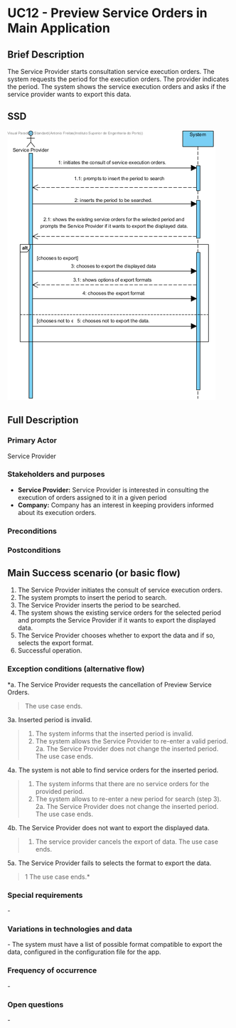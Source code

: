 # UC12 - Preview Service Orders in Main Application

## Brief Description

The Service Provider starts consultation service execution orders. The system requests the period for the execution orders. The provider indicates the period. The system shows the service execution orders and asks if the service provider wants to export this data.

## SSD
![SSD_UC12.png](SSD_UC12.png)

## Full Description

### Primary Actor

Service Provider

### Stakeholders and purposes
* **Service Provider:** Service Provider is interested in consulting the execution of orders assigned to it in a given period
* **Company:** Company has an interest in keeping providers informed about its execution orders.

### Preconditions


### Postconditions


## Main Success scenario (or basic flow)
1. The Service Provider initiates the consult of service execution orders.
2. The system prompts to insert the period to search.
3. The Service Provider inserts the period to be searched.
4. The system shows the existing service orders for the selected period and prompts the Service Provider if it wants to export the displayed data.
5. The Service Provider chooses whether to export the data and if so, selects the export format.
6. Successful operation.


### Exception conditions (alternative flow)

*a. The Service Provider requests the cancellation of Preview Service Orders.
> The use case ends.

3a. Inserted period is invalid.
> 1. The system informs that the inserted period is invalid.
> 2. The system allows the Service Provider to re-enter a valid period.
  > 2a. The Service Provider does not change the inserted period. The use case ends.

4a. The system is not able to find service orders for the inserted period.
> 1. The system informs that there are no service orders for the provided period.
> 2. The system allows to re-enter a new period for search (step 3).
  > 2a. The Service Provider does not change the inserted period. The use case ends.

4b. The Service Provider does not want to export the displayed data.
> 1. The service provider cancels the export of data. The use case ends.

5a. The Service Provider fails to selects the format to export the data.
> 1 The use case ends.*


### Special requirements
\-

### Variations in technologies and data
\-
The system must have a list of possible format compatible to export the data, configured in the configuration file for the app.

### Frequency of occurrence
\-

### Open questions
\-
